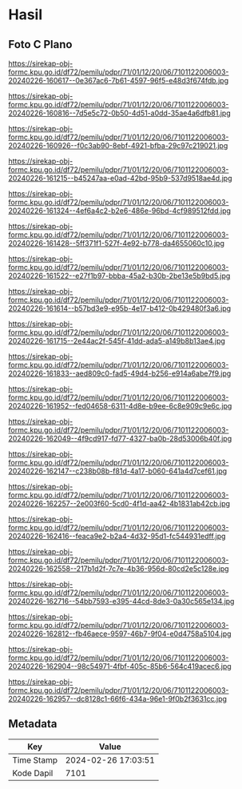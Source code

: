 # Hasil

## Foto C Plano

https://sirekap-obj-formc.kpu.go.id/df72/pemilu/pdpr/71/01/12/20/06/7101122006003-20240226-160617--0e367ac6-7b61-4597-96f5-e48d3f674fdb.jpg

https://sirekap-obj-formc.kpu.go.id/df72/pemilu/pdpr/71/01/12/20/06/7101122006003-20240226-160816--7d5e5c72-0b50-4d51-a0dd-35ae4a6dfb81.jpg

https://sirekap-obj-formc.kpu.go.id/df72/pemilu/pdpr/71/01/12/20/06/7101122006003-20240226-160926--f0c3ab90-8ebf-4921-bfba-29c97c219021.jpg

https://sirekap-obj-formc.kpu.go.id/df72/pemilu/pdpr/71/01/12/20/06/7101122006003-20240226-161215--b45247aa-e0ad-42bd-95b9-537d9518ae4d.jpg

https://sirekap-obj-formc.kpu.go.id/df72/pemilu/pdpr/71/01/12/20/06/7101122006003-20240226-161324--4ef6a4c2-b2e6-486e-96bd-4cf989512fdd.jpg

https://sirekap-obj-formc.kpu.go.id/df72/pemilu/pdpr/71/01/12/20/06/7101122006003-20240226-161428--5ff371f1-527f-4e92-b778-da4655060c10.jpg

https://sirekap-obj-formc.kpu.go.id/df72/pemilu/pdpr/71/01/12/20/06/7101122006003-20240226-161522--e27f1b97-bbba-45a2-b30b-2be13e5b9bd5.jpg

https://sirekap-obj-formc.kpu.go.id/df72/pemilu/pdpr/71/01/12/20/06/7101122006003-20240226-161614--b57bd3e9-e95b-4e17-b412-0b429480f3a6.jpg

https://sirekap-obj-formc.kpu.go.id/df72/pemilu/pdpr/71/01/12/20/06/7101122006003-20240226-161715--2e44ac2f-545f-41dd-ada5-a149b8b13ae4.jpg

https://sirekap-obj-formc.kpu.go.id/df72/pemilu/pdpr/71/01/12/20/06/7101122006003-20240226-161833--aed809c0-fad5-49d4-b256-e914a6abe7f9.jpg

https://sirekap-obj-formc.kpu.go.id/df72/pemilu/pdpr/71/01/12/20/06/7101122006003-20240226-161952--fed04658-6311-4d8e-b9ee-6c8e909c9e6c.jpg

https://sirekap-obj-formc.kpu.go.id/df72/pemilu/pdpr/71/01/12/20/06/7101122006003-20240226-162049--4f9cd917-fd77-4327-ba0b-28d53006b40f.jpg

https://sirekap-obj-formc.kpu.go.id/df72/pemilu/pdpr/71/01/12/20/06/7101122006003-20240226-162147--c238b08b-f81d-4a17-b060-641a4d7cef61.jpg

https://sirekap-obj-formc.kpu.go.id/df72/pemilu/pdpr/71/01/12/20/06/7101122006003-20240226-162257--2e003f60-5cd0-4f1d-aa42-4b1831ab42cb.jpg

https://sirekap-obj-formc.kpu.go.id/df72/pemilu/pdpr/71/01/12/20/06/7101122006003-20240226-162416--feaca9e2-b2a4-4d32-95d1-fc544931edff.jpg

https://sirekap-obj-formc.kpu.go.id/df72/pemilu/pdpr/71/01/12/20/06/7101122006003-20240226-162558--217b1d2f-7c7e-4b36-956d-80cd2e5c128e.jpg

https://sirekap-obj-formc.kpu.go.id/df72/pemilu/pdpr/71/01/12/20/06/7101122006003-20240226-162716--54bb7593-e395-44cd-8de3-0a30c565e134.jpg

https://sirekap-obj-formc.kpu.go.id/df72/pemilu/pdpr/71/01/12/20/06/7101122006003-20240226-162812--fb46aece-9597-46b7-9f04-e0d4758a5104.jpg

https://sirekap-obj-formc.kpu.go.id/df72/pemilu/pdpr/71/01/12/20/06/7101122006003-20240226-162904--98c54971-4fbf-405c-85b6-564c419acec6.jpg

https://sirekap-obj-formc.kpu.go.id/df72/pemilu/pdpr/71/01/12/20/06/7101122006003-20240226-162957--dc8128c1-66f6-434a-96e1-9f0b2f3631cc.jpg


## Metadata

| Key        | Value               |
| ---------- | ------------------- |
| Time Stamp | 2024-02-26 17:03:51 |
| Kode Dapil | 7101                |



